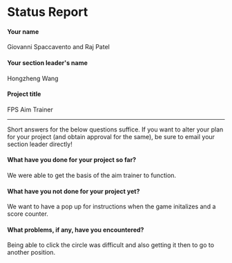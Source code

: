 # Status Report

#### Your name

Giovanni Spaccavento and Raj Patel

#### Your section leader's name

Hongzheng Wang

#### Project title

FPS Aim Trainer

***

Short answers for the below questions suffice. If you want to alter your plan for your project (and obtain approval for the same), be sure to email your section leader directly!

#### What have you done for your project so far?

We were able to get the basis of the aim trainer to function.

#### What have you not done for your project yet?

We want to have a pop up for instructions when the game initalizes and a score counter.

#### What problems, if any, have you encountered?

Being able to click the circle was difficult and also getting it then to go to another position.
